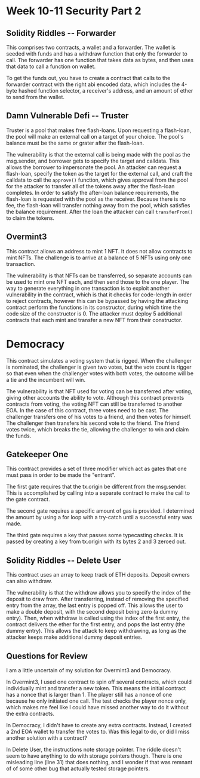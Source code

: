 # Week 10-11 Security Part 2

## Solidity Riddles -- Forwarder

This comprises two contracts, a wallet and a forwarder. The wallet is seeded
with funds and has a withdraw function that only the forwarder to call. The
forwarder has one function that takes data as bytes, and then uses that data to
call a function on wallet.

To get the funds out, you have to create a contract that calls to the forwarder
contract with the right abi encoded data, which includes the 4-byte hashed
function selector, a receiver's address, and an amount of ether to send from the
wallet.

## Damn Vulnerable Defi -- Truster

Truster is a pool that makes free flash-loans. Upon requesting a flash-loan, the
pool will make an external call on a target of your choice. The pool's balance
must be the same or grater after the flash-loan.

The vulnerability is that the external call is being made with the pool as the
msg.sender, and borrower gets to specify the target and calldata. This allows
the borrower to impersonate the pool. An attacker can request a flash-loan,
specify the token as the target for the external call, and craft the calldata to
call the `approve()` function, which gives approval from the pool for the
attacker to transfer all of the tokens away after the flash-loan completes. In
order to satisfy the after-loan balance requirements, the flash-loan is
requested with the pool as the receiver. Because there is no fee, the flash-loan
will transfer nothing away from the pool, which satisfies the balance
requirement. After the loan the attacker can call `transferFrom()` to claim the
tokens.

## Overmint3

This contract allows an address to mint 1 NFT. It does not allow contracts to
mint NFTs. The challenge is to arrive at a balance of 5 NFTs using only one
transaction.

The vulnerability is that NFTs can be transferred, so separate accounts can be
used to mint one NFT each, and then send those to the one player. The way to
generate everything in one transaction is to exploit another vulnerability in
the contract, which is that it checks for code-length in order to reject
contracts, however this can be bypassed by having the attacking contract perform
the functions in its constructor, during which time the code size of the
constructor is 0. The attacker must deploy 5 additional contracts that each mint
and transfer a new NFT from their constructor.

# Democracy

This contract simulates a voting system that is rigged. When the challenger is
nominated, the challenger is given two votes, but the vote count is rigger so
that even when the challenger votes with both votes, the outcome will be a tie
and the incumbent will win.

The vulnerability is that NFT used for voting can be transferred after voting,
giving other accounts the ability to vote. Although this contract prevents
contracts from voting, the voting NFT can still be transferred to another EOA.
In the case of this contract, three votes need to be cast. The challenger
transfers one of his votes to a friend, and then votes for himself. The
challenger then transfers his second vote to the friend. The friend votes twice,
which breaks the tie, allowing the challenger to win and claim the funds.

## Gatekeeper One

This contract provides a set of three modifier which act as gates that one must
pass in order to be made the "entrant".

The first gate requires that the tx.origin be different from the msg.sender.
This is accomplished by calling into a separate contract to make the call to the
gate contract.

The second gate requires a specific amount of gas is provided. I determined the
amount by using a for loop with a try-catch until a successful entry was made.

The third gate requires a key that passes some typecasting checks. It is passed
by creating a key from tx.origin with its bytes 2 and 3 zeroed out.

## Solidity Riddles -- Delete User

This contract uses an array to keep track of ETH deposits. Deposit owners can
also withdraw.

The vulnerability is that the withdraw allows you to specify the index of the
deposit to draw from. After transferring, instead of removing the specified
entry from the array, the last entry is popped off. This allows the user to
make a double deposit, with the second deposit being zero (a dummy entry). Then,
when withdraw is called using the index of the first entry, the contract
delivers the ether for the first entry, and pops the last entry (the dummy
entry). This allows the attack to keep withdrawing, as long as the attacker
keeps make additional dummy deposit entries.

## Questions for Review

I am a little uncertain of my solution for Overmint3 and Democracy.

In Overmint3, I used one contract to spin off several contracts, which could
individually mint and transfer a new token. This means the initial contract has
a nonce that is larger than 1. The player still has a nonce of one because he
only initiated one call. The test checks the player nonce only, which makes me
feel like I could have missed another way to do it without the extra contracts.

In Democracy, I didn't have to create any extra contracts. Instead, I created a
2nd EOA wallet to transfer the votes to. Was this legal to do, or did I miss
another solution with a contract?

In Delete User, the instructions note storage pointer. The riddle doesn't seem
to have anything to do with storage pointers though. There is one misleading
line (line 31) that does nothing, and I wonder if that was remnant of of some
other bug that actually tested storage pointers.

